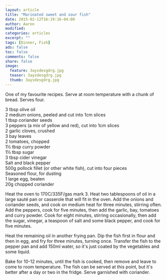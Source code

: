 ```yaml
---
layout: article
title: "Marinated sweet and sour fish"
date: 2015-02-12T16:19:16-04:00
author: Aaron
modified:
categories: articles
excerpt: ""
tags: [Dinner, Fish]
ads: false
toc: false
comments: false
share: false
image:
  feature: 3aysdesgdrg.jpg
  teaser: 3aysdesgdrg.jpg
  thumb: 3aysdesgdrg.jpg
---
```


One of my favourite recipes. Serve at room temperature with a chunk of bread. Serves four.

3 tbsp olive oil  
2 medium onions, peeled and cut into 1cm slices  
1 tbsp coriander seeds  
3 peppers (a mix of yellow and red), cut into 1cm slices  
2 garlic cloves, crushed  
3 bay leaves  
2 tomatoes, chopped  
1½ tbsp curry powder  
1½ tbsp sugar  
3 tbsp cider vinegar  
Salt and black pepper  
500g pollock fillet (or other white fish), cut into four pieces  
Seasoned flour, for dusting  
1 large egg, beaten  
20g chopped coriander  

Heat the oven to 170C/335F/gas mark 3. Heat two tablespoons of oil in a large sauté pan or casserole that will fit in the oven. Add the onions and coriander seeds, and cook on medium heat for three minutes, stirring often. Add the peppers, cook for five minutes, then add the garlic, bay, tomatoes and curry powder. Cook for eight minutes, stirring occasionally, then add the sugar, vinegar, a teaspoon of salt and some black pepper, and cook for five minutes.

Heat the remaining oil in another frying pan. Dip the fish first in flour and then in egg, and fry for three minutes, turning once. Transfer the fish to the pepper pan and add 150ml water, so it's just coated by the vegetables and some liquid.

Bake for 10-12 minutes, until the fish is cooked, then remove and leave to come to room temperature. The fish can be served at this point, but it's better after a day or two in the fridge. Serve garnished with coriander.